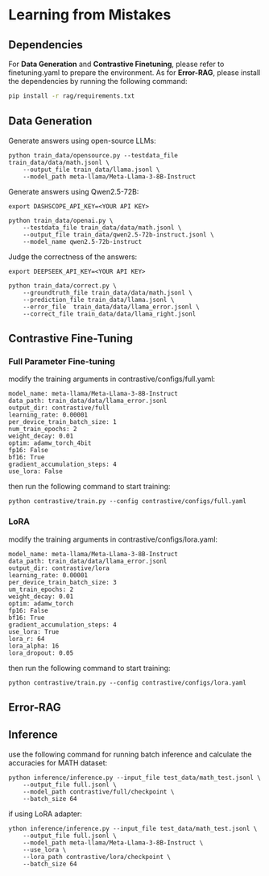 # Learning from Mistakes

## Dependencies
For **Data Generation** and **Contrastive Finetuning**, please refer to finetuning.yaml to prepare the environment. As for **Error-RAG**, please install the dependencies by running the following command:
```bash
pip install -r rag/requirements.txt
```

## Data Generation
Generate answers using open-source LLMs:
```
python train_data/opensource.py --testdata_file train_data/data/math.jsonl \
    --output_file train_data/llama.jsonl \
    --model_path meta-llama/Meta-Llama-3-8B-Instruct
```

Generate answers using Qwen2.5-72B:
```
export DASHSCOPE_API_KEY=<YOUR API KEY>

python train_data/openai.py \
    --testdata_file train_data/data/math.jsonl \
    --output_file train_data/qwen2.5-72b-instruct.jsonl \
    --model_name qwen2.5-72b-instruct 
```

Judge the correctness of the answers:
```
export DEEPSEEK_API_KEY=<YOUR API KEY>

python train_data/correct.py \
    --groundtruth_file train_data/data/math.jsonl \
    --prediction_file train_data/llama.jsonl \
    --error_file  train_data/data/llama_error.jsonl \
    --correct_file train_data/data/llama_right.jsonl 
```
## Contrastive Fine-Tuning
### Full Parameter Fine-tuning
modify the training arguments in contrastive/configs/full.yaml:
```
model_name: meta-llama/Meta-Llama-3-8B-Instruct
data_path: train_data/data/llama_error.jsonl
output_dir: contrastive/full
learning_rate: 0.00001
per_device_train_batch_size: 1
num_train_epochs: 2
weight_decay: 0.01
optim: adamw_torch_4bit
fp16: False
bf16: True
gradient_accumulation_steps: 4
use_lora: False
```
then run the following command to start training:
```
python contrastive/train.py --config contrastive/configs/full.yaml
```
### LoRA
modify the training arguments in contrastive/configs/lora.yaml:
```
model_name: meta-llama/Meta-Llama-3-8B-Instruct
data_path: train_data/data/llama_error.jsonl
output_dir: contrastive/lora
learning_rate: 0.00001
per_device_train_batch_size: 3
um_train_epochs: 2
weight_decay: 0.01
optim: adamw_torch
fp16: False
bf16: True
gradient_accumulation_steps: 4
use_lora: True
lora_r: 64
lora_alpha: 16
lora_dropout: 0.05
```
then run the following command to start training:
```
python contrastive/train.py --config contrastive/configs/lora.yaml
```

## Error-RAG

## Inference
use the following command for running batch inference and calculate the accuracies for MATH dataset:
```
python inference/inference.py --input_file test_data/math_test.jsonl \
    --output_file full.jsonl \
    --model_path contrastive/full/checkpoint \
    --batch_size 64
```
if using LoRA adapter:
```
ython inference/inference.py --input_file test_data/math_test.jsonl \
    --output_file full.jsonl \
    --model_path meta-llama/Meta-Llama-3-8B-Instruct \
    --use_lora \
    --lora_path contrastive/lora/checkpoint \
    --batch_size 64
```